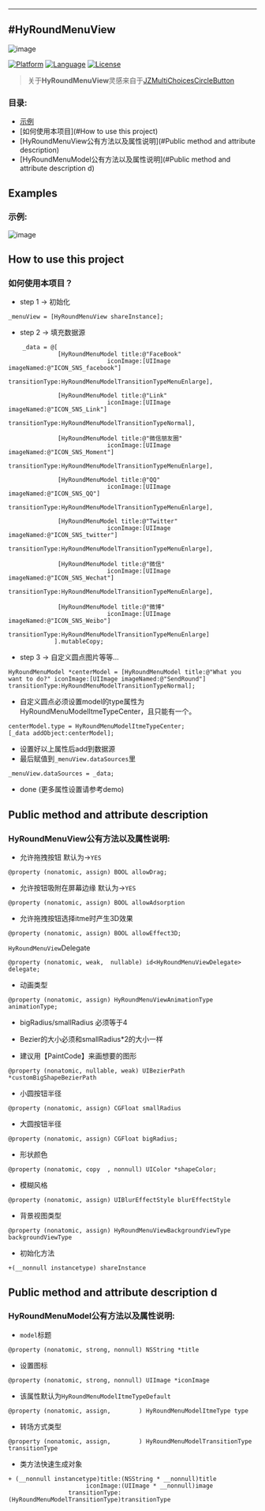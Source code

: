 ---
#HyRoundMenuView
-------------

![image](https://github.com/wwdc14/HyRoundMenuView/blob/master/HyRoundMenuViewDemo/3ip.png)

[![Platform](http://img.shields.io/badge/platform-ios-blue.svg?style=flat
             )](https://developer.apple.com/iphone/index.action)
[![Language](http://img.shields.io/badge/language-ObjC-brightgreen.svg?style=flat)](https://developer.apple.com/Objective-C)
[![License](http://img.shields.io/badge/license-MIT-lightgrey.svg?style=flat)](http://mit-license.org)
> 关于**HyRoundMenuView**灵感来自于[JZMultiChoicesCircleButton](https://github.com/JustinFincher/JZMultiChoicesCircleButton)
### 目录:
* [示例](#Examples)
* [如何使用本项目](#How to use this project)
* [HyRoundMenuView公有方法以及属性说明](#Public method and attribute description)
* [HyRoundMenuModel公有方法以及属性说明](#Public method and attribute description d)

## <a id="Examples"></a>Examples
### 示例: 
![image](https://github.com/wwdc14/HyRoundMenuView/blob/master/HyRoundMenuViewDemo/Unknown.gif)

## <a id="How to use this project"></a>How to use this project
### 如何使用本项目？
- step 1 -> 初始化
```obj
_menuView = [HyRoundMenuView shareInstance];
```
- step 2 -> 填充数据源
```obj
    _data = @[
              [HyRoundMenuModel title:@"FaceBook"
                            iconImage:[UIImage imageNamed:@"ICON_SNS_facebook"]
                       transitionType:HyRoundMenuModelTransitionTypeMenuEnlarge],
              
              [HyRoundMenuModel title:@"Link"
                            iconImage:[UIImage imageNamed:@"ICON_SNS_Link"]
                       transitionType:HyRoundMenuModelTransitionTypeNormal],
             
              [HyRoundMenuModel title:@"微信朋友圈"
                            iconImage:[UIImage imageNamed:@"ICON_SNS_Moment"]
                       transitionType:HyRoundMenuModelTransitionTypeMenuEnlarge],
             
              [HyRoundMenuModel title:@"QQ"
                            iconImage:[UIImage imageNamed:@"ICON_SNS_QQ"]
                       transitionType:HyRoundMenuModelTransitionTypeMenuEnlarge],
             
              [HyRoundMenuModel title:@"Twitter"
                            iconImage:[UIImage imageNamed:@"ICON_SNS_twitter"]
                       transitionType:HyRoundMenuModelTransitionTypeMenuEnlarge],
             
              [HyRoundMenuModel title:@"微信"
                            iconImage:[UIImage imageNamed:@"ICON_SNS_Wechat"]
                       transitionType:HyRoundMenuModelTransitionTypeMenuEnlarge],

              [HyRoundMenuModel title:@"微博"
                            iconImage:[UIImage imageNamed:@"ICON_SNS_Weibo"]
                       transitionType:HyRoundMenuModelTransitionTypeMenuEnlarge]
             ].mutableCopy;
```
- step 3 -> 自定义圆点图片等等...

```obj
HyRoundMenuModel *centerModel = [HyRoundMenuModel title:@"What you want to do?" iconImage:[UIImage imageNamed:@"SendRound"] transitionType:HyRoundMenuModelTransitionTypeNormal];
```
* 自定义圆点必须设置model的type属性为HyRoundMenuModelItmeTypeCenter，且只能有一个。
```obj
centerModel.type = HyRoundMenuModelItmeTypeCenter;
[_data addObject:centerModel];
```
* 设置好以上属性后add到数据源 
* 最后赋值到`_menuView.dataSources`里
```obj
_menuView.dataSources = _data;
```
* done (更多属性设置请参考demo)

## <a id="Public method and attribute description"></a>Public method and attribute description
### HyRoundMenuView公有方法以及属性说明:  
- 允许拖拽按钮 默认为->`YES`

```obj
@property (nonatomic, assign) BOOL allowDrag;
```

- 允许按钮吸附在屏幕边缘 默认为->`YES`
```obj
@property (nonatomic, assign) BOOL allowAdsorption
```

- 允许拖拽按钮选择itme时产生3D效果
```obj
@property (nonatomic, assign) BOOL allowEffect3D;
```

`HyRoundMenuView`Delegate
```obj
@property (nonatomic, weak,  nullable) id<HyRoundMenuViewDelegate> delegate;
``` 
- 动画类型
```obj
@property (nonatomic, assign) HyRoundMenuViewAnimationType animationType;
```

- bigRadius/smallRadius 必须等于4

- Bezier的大小必须和smallRadius*2的大小一样   

- 建议用【PaintCode】来画想要的图形
```obj
@property (nonatomic, nullable, weak) UIBezierPath *customBigShapeBezierPath
```

- 小圆按钮半径
```obj
@property (nonatomic, assign) CGFloat smallRadius
```
- 大圆按钮半径
```obj
@property (nonatomic, assign) CGFloat bigRadius;
```
- 形状颜色
```obj
@property (nonatomic, copy  , nonnull) UIColor *shapeColor;
```

- 模糊风格
```obj
@property (nonatomic, assign) UIBlurEffectStyle blurEffectStyle
```
- 背景视图类型
```obj
@property (nonatomic, assign) HyRoundMenuViewBackgroundViewType backgroundViewType
```

- 初始化方法
```obj
+(__nonnull instancetype) shareInstance
```
## <a id="Public method and attribute description d"></a>Public method and attribute description d
### HyRoundMenuModel公有方法以及属性说明:  

- `model`标题
```obj
@property (nonatomic, strong, nonnull) NSString *title
```

- 设置图标
```obj
@property (nonatomic, strong, nonnull) UIImage *iconImage
```

- 该属性默认为`HyRoundMenuModelItmeTypeDefault`
```obj
@property (nonatomic, assign,        ) HyRoundMenuModelItmeType type
```

- 转场方式类型
```obj
@property (nonatomic, assign,        ) HyRoundMenuModelTransitionType transitionType
```

- 类方法快速生成对象
```obj
+ (__nonnull instancetype)title:(NSString * __nonnull)title
                      iconImage:(UIImage * __nonnull)image
                 transitionType:(HyRoundMenuModelTransitionType)transitionType
```
